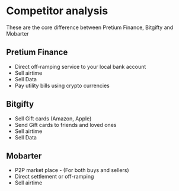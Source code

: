 # Competitor analysis 

These are the core difference between Pretium Finance, Bitgifty and Mobarter

## Pretium Finance

- Direct off-ramping service to your local bank account
- Sell airtime
- Sell Data
- Pay utility bills using crypto currencies


## Bitgifty

- Sell Gift cards (Amazon, Apple)
- Send Gift cards to friends and loved ones
- Sell airtime
- Sell Data

## Mobarter

- P2P market place - (For both buys and sellers)
- Direct settlement or off-ramping
- Sell airtime